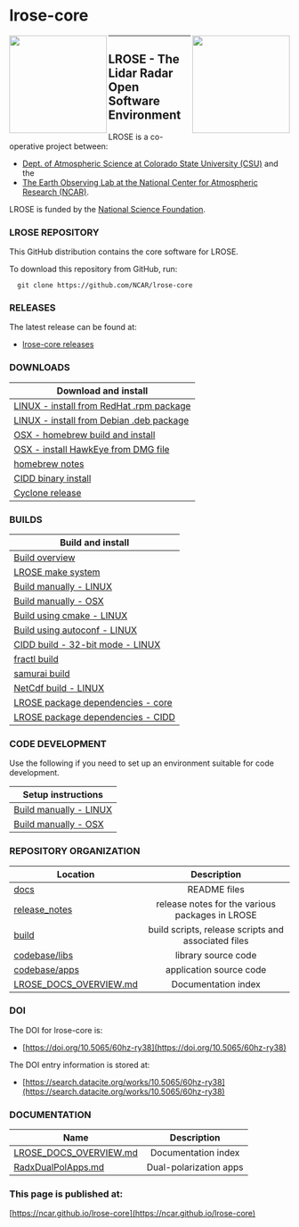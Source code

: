 # lrose-core

<img align="left" width="175" height="175" src="./docs/images/LROSE_logo.small.png">
<img align="right" width="175" height="175" src="./docs/images/spol_dynamo.jpg">

--------------------------------------------

## **LROSE** - The Lidar Radar Open Software Environment

LROSE is a co-operative project between:

  * [Dept. of Atmospheric Science at Colorado State University (CSU)](http://www.atmos.colostate.edu/) and the
  * [The Earth Observing Lab at the National Center for Atmospheric Research (NCAR)](https://www.eol.ucar.edu/content/lidar-radar-open-software-environment).

LROSE is funded by the [National Science Foundation](https://www.nsf.gov).

### LROSE REPOSITORY

This GitHub distribution contains the core software for LROSE.

To download this repository from GitHub, run:

```
  git clone https://github.com/NCAR/lrose-core
```

### RELEASES

The latest release can be found at:

* [lrose-core releases](https://github.com/NCAR/lrose-core/releases)

### DOWNLOADS

| Download and install |
| --------------------- |
| [LINUX - install from RedHat .rpm package](./docs/download/download_rpm_and_install.md) |
| [LINUX - install from Debian .deb package](./docs/download/download_deb_and_install.md) |
| [OSX - homebrew build and install](./docs/download/homebrew_install.mac_osx.md) |
| [OSX - install HawkEye from DMG file](./docs/download/hawkeye_install_from_dmg.md) |
| [homebrew notes](./docs/download/homebrew_notes.md) |
| [CIDD binary install](./docs/download/CIDD_binary_download_and_install.linux.md) |
| [Cyclone release](https://github.com/nsf-lrose/lrose-cyclone) |

### BUILDS

| Build and install |
| --------------------- |
| [Build overview](./docs/build/LROSE_build_overview.md) |
| [LROSE make system](./docs/build/LROSE_manual_make_system.md) |
| [Build manually - LINUX](./docs/build/LROSE_manual_build.linux.md) |
| [Build manually - OSX](./docs/build/LROSE_manual_build.osx.md) |
| [Build using cmake - LINUX](./docs/build/LROSE_cmake_build.linux.md) |
| [Build using autoconf - LINUX](./docs/build/LROSE_autoconf_build.linux.md) |
| [CIDD build - 32-bit mode - LINUX](./docs/build/CIDD_build.linux.md) |
| [fractl build](./docs/build/build_fractl.md) |
| [samurai build](./docs/build/build_samurai.md) |
| [NetCdf build - LINUX](./docs/build/NETCDF_build.linux.md) |
| [LROSE package dependencies - core](./docs/build/lrose_package_dependencies.md) |
| [LROSE package dependencies - CIDD](./docs/build/lrose_package_dependencies.cidd.md) |

### CODE DEVELOPMENT

Use the following if you need to set up an environment suitable for code development.

| Setup instructions |
| --------------------- |
| [Build manually - LINUX](./docs/build/LROSE_manual_build.linux.md) |
| [Build manually - OSX](./docs/build/LROSE_manual_build.osx.md) |

### REPOSITORY ORGANIZATION

| Location      | Description   |
| ------------- |:-------------:|
| [docs](./docs) | README files |
| [release_notes](./release_notes) | release notes for the various packages in LROSE |
| [build](./build) | build scripts, release scripts and associated files |
| [codebase/libs](./codebase/libs) | library source code |
| [codebase/apps](./codebase/apps) | application source code |
| [LROSE_DOCS_OVERVIEW.md](./docs/LROSE_DOCS_OVERVIEW.md) | Documentation index |

### DOI

The DOI for lrose-core is:

* [https://doi.org/10.5065/60hz-ry38](https://doi.org/10.5065/60hz-ry38)

The DOI entry information is stored at:

* [https://search.datacite.org/works/10.5065/60hz-ry38](https://search.datacite.org/works/10.5065/60hz-ry38)

### DOCUMENTATION

| Name           | Description   |
| -------------- |:-------------:|
| [LROSE_DOCS_OVERVIEW.md](./docs/LROSE_DOCS_OVERVIEW.md) | Documentation index |
| [RadxDualPolApps.md](./docs/apps/radx/dualpol/RadxDualpolApps.md) | Dual-polarization apps |

### This page is published at:

[https://ncar.github.io/lrose-core](https://ncar.github.io/lrose-core)

